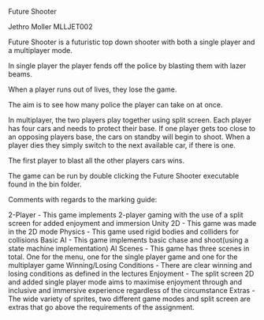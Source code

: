 Future Shooter

Jethro Moller
MLLJET002

Future Shooter is a futuristic top down shooter with both a single player and a multiplayer mode.

In single player the player fends off the police by blasting them with lazer beams.

When a player runs out of lives, they lose the game.

The aim is to see how many police the player can take on at once.

In multiplayer, the two players play together using split screen. Each player has four cars and needs to protect their base. If one player gets too close to an opposing players base, the cars on standby will begin to shoot. When a player dies they simply switch to the next available car, if there is one.

The first player to blast all the other players cars wins.

The game can be run by double clicking the Future Shooter executable found in the bin folder.

Comments with regards to the marking guide:

2-Player - This game implements 2-player gaming with the use of a split screen for added enjoyment and immersion
Unity 2D - This game was made in the 2D mode
Physics - This game used rigid bodies and colliders for collisions
Basic AI - This game implements basic chase and shoot(using a state machine implementation) AI
Scenes - This game has three scenes in total. One for the menu, one for the single player game and one for the multiplayer game
Winning/Losing Conditions - There are clear winning and losing conditions as defined in the lectures
Enjoyment - The split screen 2D and added single player mode aims to maximise enjoyment through and inclusive and immersive experience regardless of the circumstance
Extras - The wide variety of sprites, two different game modes and split screen are extras that go above the requirements of the assignment.
